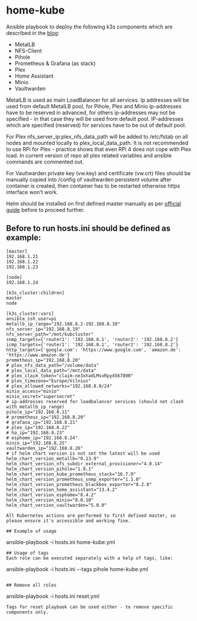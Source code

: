 # home-kube
Ansible playbook to deploy the following k3s components which are described in the [blog](http://blog.sozinov.eu):
* MetalLB
* NFS-Client
* Pihole
* Prometheus & Grafana (as stack)
* Plex
* Home Assistant
* Minio
* Vaultwarden

MetalLB is used as main LoadBalancer for all services. Ip addresses will be used from default MetalLB pool, for Pihole, Plex and Minio ip-addresses have to be reserved in advanced, for others ip-addresses may not be specified - in that case they will be used from default pool. IP-addresses which are specified (reserved) for services have to be out of default pool.

For Plex nfs_server_ip:plex_nfs_data_path will be added to /etc/fstab on all nodes and mounted locally to plex_local_data_path.
It is not recommended to use RPi for Plex - practice shows that even RPi 4 does not cope with Plex load.
In current version of repo all plex related variables and ansible commands are commented out.

For Vaultwarden private key (vw.key) and certificate (vw.crt) files should be manually copied into /config of vaultwarden persistent volume after container is created, then container has to be restarted otherwise https interface won't work.

Helm should be installed on first defined master manually as per [official guide](https://helm.sh/docs/intro/install/) before to proceed further.

## Before to run hosts.ini should be defined as example:
```
[master]
192.168.1.21
192.168.1.22
192.168.1.23

[node]
192.168.1.24

[k3s_cluster:children]
master
node

[k3s_cluster:vars]
ansible_ssh_user=pi
metallb_ip_range="192.168.8.2-192.168.8.10"
nfs_server_ip="192.168.8.19"
nfs_server_path="/mnt/kubcluster"
snmp_targets={'router1': '192.168.8.1', 'router2': '192.168.8.2'}
icmp_targets={'router1': '192.168.8.1', 'router2': '192.168.8.2'}
http_targets={'google.com': 'https://www.google.com', 'amazon.de': 'https://www.amazon.de'}
prometheus_ip="192.168.8.20"
# plex_nfs_data_path="/volume/data"
# plex_local_data_path="/mnt/data"
# plex_claim_token="claim-ne3xhadLMsxRpy4567890"
# plex_timezone="Europe/Vilnius"
# plex_allowed_networks="192.168.8.0/24"
minio_access="minio"
minio_secret="supersecret"
# ip-addresses reserved for loadbalancer services (should not clash with metallb_ip_range)
pihole_ip="192.168.8.11"
# prometheus_ip="192.168.8.20"
# grafana_ip="192.168.8.21"
# plex_ip="192.168.8.22"
# ha_ip="192.168.8.23"
# esphome_ip="192.168.8.24"
minio_ip="192.168.8.25"
vaultwarden_ip="192.168.8.26"
# if helm chart version is not set the latest will be used
helm_chart_version_metallb="0.13.9"
helm_chart_version_nfs_subdir_external_provisioner="4.0.14"
helm_chart_version_pihole="1.9.1"
helm_chart_version_kube_prometheus_stack="16.7.0"
helm_chart_version_prometheus_snmp_exporter="1.1.0"
helm_chart_version_prometheus_blackbox_exporter="8.2.0"
helm_chart_version_home_assistant="13.4.2"
helm_chart_version_esphome="8.4.2"
helm_chart_version_minio="8.0.10"
helm_chart_version_vaultwarden="5.0.0"

All Kubernetes actions are performed to first defined master, so please ensure it's accessible and working fine.

## Example of usage
```
ansible-playbook -i hosts.ini home-kube.yml
```
## Usage of tags
Each role can be executed separately with a help of tags, like:
```
ansible-playbook -i hosts.ini --tags pihole home-kube.yml
```

## Remove all roles
```
ansible-playbook -i hosts.ini reset.yml
```
Tags for reset playbook can be used either - to remove specific components only.
